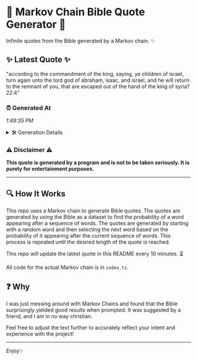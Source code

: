 # 📖 Markov Chain Bible Quote Generator 📖

Infinite quotes from the Bible generated by a Markov chain. ✨

## ✨ Latest Quote ✨
"according to the commandment of the king, saying, ye children of israel, turn again unto the lord god of abraham, isaac, and israel, and he will return to the remnant of you, that are escaped out of the hand of the king of syria? 22:4"

### ⏰ Generated At
*1:49:35 PM*

<details>
    <summary>🛠️ Generation Details</summary>
    <p>
        <strong>🌱 Seed:</strong> according<br>
        <strong>🔄 Iterations:</strong> 44<br>
        <strong>📜 Context History:</strong><br>[ according ]: to<br>[ according, to ]: the<br>[ according, to, the ]: commandment<br>[ according, to, the, commandment ]: of<br>[ according, to, the, commandment, of ]: the<br>[ according, to, the, commandment, of, the ]: king,<br>[ to, the, commandment, of, the, king, ]: saying,<br>[ the, commandment, of, the, king,, saying, ]: ye<br>[ commandment, of, the, king,, saying,, ye ]: children<br>[ of, the, king,, saying,, ye, children ]: of<br>[ the, king,, saying,, ye, children, of ]: israel,<br>[ king,, saying,, ye, children, of, israel, ]: turn<br>[ saying,, ye, children, of, israel,, turn ]: again<br>[ ye, children, of, israel,, turn, again ]: unto<br>[ children, of, israel,, turn, again, unto ]: the<br>[ of, israel,, turn, again, unto, the ]: lord<br>[ israel,, turn, again, unto, the, lord ]: god<br>[ turn, again, unto, the, lord, god ]: of<br>[ again, unto, the, lord, god, of ]: abraham,<br>[ unto, the, lord, god, of, abraham, ]: isaac,<br>[ the, lord, god, of, abraham,, isaac, ]: and<br>[ lord, god, of, abraham,, isaac,, and ]: israel,<br>[ god, of, abraham,, isaac,, and, israel, ]: and<br>[ of, abraham,, isaac,, and, israel,, and ]: he<br>[ abraham,, isaac,, and, israel,, and, he ]: will<br>[ isaac,, and, israel,, and, he, will ]: return<br>[ and, israel,, and, he, will, return ]: to<br>[ israel,, and, he, will, return, to ]: the<br>[ and, he, will, return, to, the ]: remnant<br>[ he, will, return, to, the, remnant ]: of<br>[ will, return, to, the, remnant, of ]: you,<br>[ return, to, the, remnant, of, you, ]: that<br>[ to, the, remnant, of, you,, that ]: are<br>[ the, remnant, of, you,, that, are ]: escaped<br>[ remnant, of, you,, that, are, escaped ]: out<br>[ of, you,, that, are, escaped, out ]: of<br>[ you,, that, are, escaped, out, of ]: the<br>[ that, are, escaped, out, of, the ]: hand<br>[ are, escaped, out, of, the, hand ]: of<br>[ escaped, out, of, the, hand, of ]: the<br>[ out, of, the, hand, of, the ]: king<br>[ of, the, hand, of, the, king ]: of<br>[ the, hand, of, the, king, of ]: syria?<br>[ hand, of, the, king, of, syria? ]: 22:4<br>
    </p>
</details>

### ⚠️ Disclaimer ⚠️
**This quote is generated by a program and is not to be taken seriously. It is purely for entertainment purposes.**

---

## 🔍 How It Works

This repo uses a Markov chain to generate Bible quotes. The quotes are generated by using the Bible as a dataset to find the probability of a word appearing after a sequence of words. The quotes are generated by starting with a random word and then selecting the next word based on the probability of it appearing after the current sequence of words. This process is repeated until the desired length of the quote is reached.

This repo will update the latest quote in this README every 10 minutes. ⏳

All code for the actual Markov chain is in `index.ts`.

## ❓ Why

I was just messing around with Markov Chains and found that the Bible surprisingly yielded good results when prompted. 
It was suggested by a friend, and I am in no way christian.

Feel free to adjust the text further to accurately reflect your intent and experience with the project!

---

*Enjoy*✨
